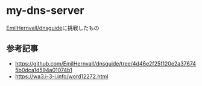 # my-dns-server

[EmilHernvall/dnsguide](https://github.com/EmilHernvall/dnsguide/tree/4d46e2f25f120e2a376745b0dca1d594a01074b1)に挑戦したもの

## 参考記事

- https://github.com/EmilHernvall/dnsguide/tree/4d46e2f25f120e2a376745b0dca1d594a01074b1
- https://wa3.i-3-i.info/word12272.html
